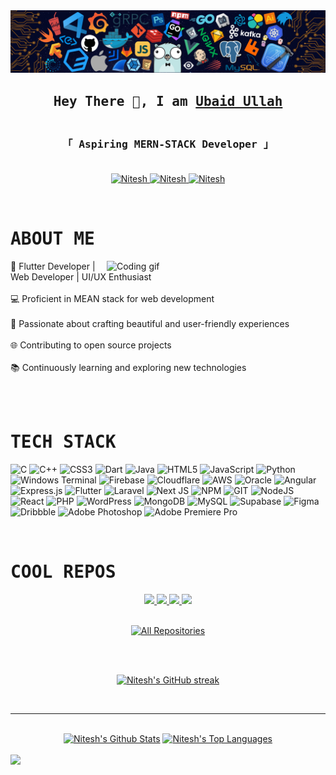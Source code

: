 <img src="/background.png">
<h2 align="center">
        <samp>Hey There 👋, I am
                <b><a target="_blank" href="https://ubaidullah.com">Ubaid Ullah</a></b>
        </samp>
</h2>


<h3 align="center"> 
  <samp>
    <br>
    「 <b> Aspiring MERN-STACK Developer</b> 」
    <br>
    <br>
  </samp>
</h3>

<p align="center">
 <a href="https://www.linkedin.com/in/ubaid-ullah-5b9949179/" target="_blank">
  <img src="https://img.shields.io/badge/LinkedIn-0077B5?style=for-the-badge&logo=linkedin&logoColor=white" alt="Nitesh"/>
 </a>
 
 
 <a href="https://twitter.com/ubaidd6" target="_blank">
  <img src="https://img.shields.io/badge/Twitter-1DA1F2?style=for-the-badge&logo=twitter&logoColor=white" alt="Nitesh"/>
 </a>
 
 <a href="https://mailto:juciyubaid@gmail.com" target="_blank">
  <img src="https://img.shields.io/badge/Gmail-EB562E?&style=for-the-badge&logo=Gmail&logoColor=white" alt="Nitesh"/>
  </a>
</p>
<br>


 # <samp>ABOUT ME</samp>
 
 <img align="right" width="350" src="https://user-images.githubusercontent.com/74038190/225813708-98b745f2-7d22-48cf-9150-083f1b00d6c9.gif" alt="Coding gif" />
<p>

📱 Flutter Developer | Web Developer | UI/UX Enthusiast <br><br>
💻 Proficient in MEAN stack for web development <br><br>
🎨 Passionate about crafting beautiful and user-friendly experiences <br><br>
🌐 Contributing to open source projects <br><br>
📚 Continuously learning and exploring new technologies <br><br>

</p>

<br/>

# <samp>TECH STACK</samp>

![C](https://img.shields.io/badge/c-%2300599C.svg?style=for-the-badge&logo=c&logoColor=white) ![C++](https://img.shields.io/badge/c++-%2300599C.svg?style=for-the-badge&logo=c%2B%2B&logoColor=white) ![CSS3](https://img.shields.io/badge/css3-%231572B6.svg?style=for-the-badge&logo=css3&logoColor=white) ![Dart](https://img.shields.io/badge/dart-%230175C2.svg?style=for-the-badge&logo=dart&logoColor=white) ![Java](https://img.shields.io/badge/java-%23ED8B00.svg?style=for-the-badge&logo=openjdk&logoColor=white) ![HTML5](https://img.shields.io/badge/html5-%23E34F26.svg?style=for-the-badge&logo=html5&logoColor=white) ![JavaScript](https://img.shields.io/badge/javascript-%23323330.svg?style=for-the-badge&logo=javascript&logoColor=%23F7DF1E) ![Python](https://img.shields.io/badge/python-3670A0?style=for-the-badge&logo=python&logoColor=ffdd54) ![Windows Terminal](https://img.shields.io/badge/Windows%20Terminal-%234D4D4D.svg?style=for-the-badge&logo=windows-terminal&logoColor=white) ![Firebase](https://img.shields.io/badge/firebase-%23039BE5.svg?style=for-the-badge&logo=firebase) ![Cloudflare](https://img.shields.io/badge/Cloudflare-F38020?style=for-the-badge&logo=Cloudflare&logoColor=white) ![AWS](https://img.shields.io/badge/AWS-%23FF9900.svg?style=for-the-badge&logo=amazon-aws&logoColor=white) ![Oracle](https://img.shields.io/badge/Oracle-F80000?style=for-the-badge&logo=oracle&logoColor=white) ![Angular](https://img.shields.io/badge/angular.js-%23DD0031.svg?style=for-the-badge&logo=angular&logoColor=white) ![Express.js](https://img.shields.io/badge/express.js-%23404d59.svg?style=for-the-badge&logo=express&logoColor=%2361DAFB) ![Flutter](https://img.shields.io/badge/Flutter-%2302569B.svg?style=for-the-badge&logo=Flutter&logoColor=white) ![Laravel](https://img.shields.io/badge/laravel-%23FF2D20.svg?style=for-the-badge&logo=laravel&logoColor=white) ![Next JS](https://img.shields.io/badge/Next.JS-black?style=for-the-badge&logo=next.js&logoColor=white) ![NPM](https://img.shields.io/badge/NPM-%23CB3837.svg?style=for-the-badge&logo=npm&logoColor=white) ![GIT](https://img.shields.io/badge/git-%2300599C.svg?style=for-the-badge&logo=git&logoColor=white) ![NodeJS](https://img.shields.io/badge/node.js-6DA55F?style=for-the-badge&logo=node.js&logoColor=white) ![React](https://img.shields.io/badge/react-%2320232a.svg?style=for-the-badge&logo=react&logoColor=%2361DAFB) ![PHP](https://img.shields.io/badge/php-%23777BB4.svg?style=for-the-badge&logo=php&logoColor=white) ![WordPress](https://img.shields.io/badge/WordPress-%23117AC9.svg?style=for-the-badge&logo=WordPress&logoColor=white) ![MongoDB](https://img.shields.io/badge/MongoDB-%234ea94b.svg?style=for-the-badge&logo=mongodb&logoColor=white) ![MySQL](https://img.shields.io/badge/mysql-%2300000f.svg?style=for-the-badge&logo=mysql&logoColor=white) ![Supabase](https://img.shields.io/badge/Supabase-3ECF8E?style=for-the-badge&logo=supabase&logoColor=white) ![Figma](https://img.shields.io/badge/figma-%23F24E1E.svg?style=for-the-badge&logo=figma&logoColor=white) ![Dribbble](https://img.shields.io/badge/Dribbble-EA4C89?style=for-the-badge&logo=dribbble&logoColor=white) ![Adobe Photoshop](https://img.shields.io/badge/adobe%20photoshop-%2331A8FF.svg?style=for-the-badge&logo=adobe%20photoshop&logoColor=white) ![Adobe Premiere Pro](https://img.shields.io/badge/Adobe%20Premiere%20Pro-9999FF.svg?style=for-the-badge&logo=Adobe%20Premiere%20Pro&logoColor=white)

<br/>

# <samp>COOL REPOS</samp>
<div align="center">
       <a href="https://github.com/niteshpaudel/Widows-11-UI-Clone">
               <img src="https://github-readme-stats.vercel.app/api/pin/?username=niteshpaudel&repo=Windows-11-UI-Clone&border_color=238636&bg_color=0D1117&title_color=C9D1D9&text_color=8B949E&icon_color=238636">
       </a>
        <a href="https://github.com/niteshpaudel/Burger-Store-App-in-Flutter">
                <img src="https://github-readme-stats.vercel.app/api/pin/?username=niteshpaudel&repo=Burger-Store-App-in-Flutter&border_color=238636&bg_color=0D1117&title_color=C9D1D9&text_color=8B949E&icon_color=238636">
        </a>
        <a href="https://github.com/niteshpaudel/Bollywood-Game-in-Python">
                <img src="https://github-readme-stats.vercel.app/api/pin/?username=niteshpaudel&repo=Bollywood-Game-in-Python&border_color=238636&bg_color=0D1117&title_color=C9D1D9&text_color=8B949E&icon_color=238636">
        </a>
        <a href="https://github.com/niteshpaudel/Conic-Gradient-Analog-Clock-in-HTML-CSS-JS">
                <img src="https://github-readme-stats.vercel.app/api/pin/?username=niteshpaudel&repo=Conic-Gradient-Analog-Clock-in-HTML-CSS-JS&border_color=238636&bg_color=0D1117&title_color=C9D1D9&text_color=8B949E&icon_color=238636">
        </a>
</div>

<br>

<p align="center">
  <a href="https://github.com/niteshpaudel?tab=repositories" target="_blank"><img alt="All Repositories" title="All Repositories" src="https://img.shields.io/badge/-All%20Repos-238636?style=for-the-badge&logo=koding&logoColor=white"/></a>
</p>

<br>
<br>

<p align="center">
  <a href="https://github.com/niteshpaudel">
    <img src="https://github-readme-streak-stats.herokuapp.com/?user=niteshpaudel&theme=soft-green&border=238636&background=0D1117" alt="Nitesh's GitHub streak"/>
  </a>
</p>

<br>
<hr>
<br>

<div align="center"> 
    <a href="https://github.com/niteshpaudel"><img alt="Nitesh's Github Stats" src="https://denvercoder1-github-readme-stats.vercel.app/api?username=niteshpaudel&show_icons=true&count_private=true&theme=soft-green&border_color=238636&bg_color=0D1117&title_color=c9d1d9&icon_color=238636" height="192px"/></a>
  <a href="https://github.com/niteshpaudel"><img alt="Nitesh's Top Languages" src="https://denvercoder1-github-readme-stats.vercel.app/api/top-langs/?username=niteshpaudel&langs_count=8&layout=compact&theme=soft-green&border_color=238636&bg_color=0D1117&title_color=c9d1d9&icon_color=238636" height="192px"/></a>
  <br/>
</div>
<br>

<img src="https://github-readme-activity-graph.vercel.app/graph?username=niteshpaudel&custom_title=Nitesh%20Paudel's%20GitHub%20Activity%20Graph&bg_color=0D1117&color=238636&line=238636&point=238636&area_color=238636&title_color=c9d1d9&area=true">

